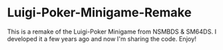# Luigi-Poker-Minigame-Remake
This is a remake of the Luigi-Poker Minigame from NSMBDS &amp; SM64DS. I developed it a few years ago and now I'm sharing the code. Enjoy!
